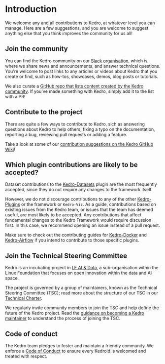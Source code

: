 # Introduction

We welcome any and all contributions to Kedro, at whatever level you can manage. Here are a few suggestions, and you are welcome to suggest anything else that you think improves the community for us all!

## Join the community

You can find the Kedro community on our [Slack organisation](https://slack.kedro.org/), which is where we share news and announcements, and answer technical questions. You're welcome to post links to any articles or videos about Kedro that you create or find, such as how-tos, showcases, demos, blog posts or tutorials.

We also curate a [GitHub repo that lists content created by the Kedro community](https://github.com/kedro-org/awesome-kedro). If you've made something with Kedro, simply add it to the list with a PR!

## Contribute to the project

There are quite a few ways to contribute to Kedro, sich as answering questions about Kedro to help others, fixing a typo on the documentation, reporting a bug, reviewing pull requests or adding a feature.

Take a look at some of our [contribution suggestions on the Kedro GitHub Wiki](https://github.com/kedro-org/kedro/wiki/Contribute-to-Kedro)!

## Which plugin contributions are likely to be accepted?

Dataset contributions to the [Kedro-Datasets](https://github.com/kedro-org/kedro-plugins/tree/main/kedro-datasets) plugin are the most frequently accepted, since they do not require any changes to the framework itself. 

However, we do not discourage contributions to any of the other [Kedro-Plugins](https://github.com/kedro-org/kedro-plugins) or the framework or `Kedro-Viz`. As a guide, contributions based on existing issues from the Kedro team, or issues that the team has deemed useful, are most likely to be accepted. Any contributions that affect fundamental changes to the Kedro Framework would require discussion first. In this case, we recommend opening an issue instead of a pull request.

Make sure to check out the contributing guides for [Kedro-Docker](https://github.com/kedro-org/kedro-plugins/blob/main/kedro-docker/CONTRIBUTING.md) and [Kedro-Airflow](https://github.com/kedro-org/kedro-plugins/blob/main/kedro-airflow/CONTRIBUTING.md) if you intend to contribute to those specific plugins.

## Join the Technical Steering Committee
Kedro is an incubating project in [LF AI & Data](https://lfaidata.foundation/), a sub-organisation within the Linux Foundation that focuses on open innovation within the data and AI space.

The project is governed by a group of maintainers, known as the Technical Steering Committee (TSC); read more about the structure of our TSC in our [Technical Charter](./kedro_technical_charter.pdf).

We regularly invite community members to join the TSC and help define the future of the Kedro project. Read the [guidance on becoming a Kedro maintainer](https://docs.kedro.org/en/stable/contribution/technical_steering_committee.html) to understand the process of joining the TSC.

## Code of conduct

The Kedro team pledges to foster and maintain a friendly community. We enforce a [Code of Conduct](./CODE_OF_CONDUCT.md) to ensure every Kedroid is welcomed and treated with respect.
